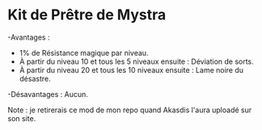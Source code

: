 # Kit de Prêtre de Mystra

-Avantages :
- 1% de Résistance magique par niveau.
- À partir du niveau 10 et tous les 5 niveaux ensuite : Déviation de sorts.
- À partir du niveau 20 et tous les 10 niveaux ensuite : Lame noire du désastre.

-Désavantages :
Aucun.

Note : je retirerais ce mod de mon repo quand Akasdis l'aura uploadé sur son site.
